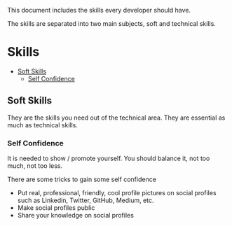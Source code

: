 This document includes the skills every developer should have.  

The skills are separated into two main subjects, soft and technical skills.

# Skills

- [Soft Skills](#soft-skills)
  - [Self Confidence](#self-confidence)

## Soft Skills
  
They are the skills you need out of the technical area. They are essential as much as technical skills.
  
### Self Confidence
It is needed to show / promote yourself. You should balance it, not too much, not too less.  

There are some tricks to gain some self confidence
- Put real, professional, friendly, cool profile pictures on social profiles such as Linkedin, Twitter, GitHub, Medium, etc.
- Make social profiles public
- Share your knowledge on social profiles
